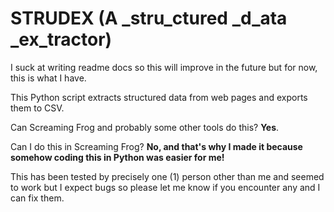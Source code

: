 # STRUDEX (A _stru_ctured _d_ata _ex_tractor)

I suck at writing readme docs so this will improve in the future but for now, this is what I have.

This Python script extracts structured data from web pages and exports them to CSV.

Can Screaming Frog and probably some other tools do this? **Yes**.

Can I do this in Screaming Frog? **No, and that's why I made it because somehow coding this in Python was easier for me!**

This has been tested by precisely one (1) person other than me and seemed to work but I expect bugs so please let me know if you encounter any and I can fix them.
